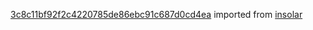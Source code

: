 [3c8c11bf92f2c4220785de86ebc91c687d0cd4ea](https://github.com/insolar/insolar/commit/3c8c11bf92f2c4220785de86ebc91c687d0cd4ea) imported from [insolar](https://github.com/insolar/insolar)
